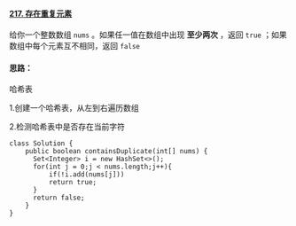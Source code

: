 #### [217. 存在重复元素](https://leetcode.cn/problems/contains-duplicate/)

给你一个整数数组 `nums` 。如果任一值在数组中出现 **至少两次** ，返回 `true` ；如果数组中每个元素互不相同，返回 `false` 

#### 思路：

哈希表

1.创建一个哈希表，从左到右遍历数组

2.检测哈希表中是否存在当前字符

```
class Solution {
    public boolean containsDuplicate(int[] nums) {
      Set<Integer> i = new HashSet<>();
      for(int j = 0;j < nums.length;j++){
          if(!i.add(nums[j]))
          return true;
      }
      return false;
    }
}
```

